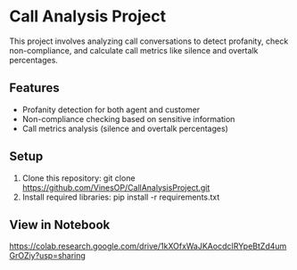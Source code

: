 # Call Analysis Project

This project involves analyzing call conversations to detect profanity, check non-compliance, and calculate call metrics like silence and overtalk percentages.

## Features
- Profanity detection for both agent and customer
- Non-compliance checking based on sensitive information
- Call metrics analysis (silence and overtalk percentages)

## Setup
1. Clone this repository: git clone https://github.com/VinesOP/CallAnalysisProject.git
2. Install required libraries:  pip install -r requirements.txt

 ##  View in Notebook
 https://colab.research.google.com/drive/1kXOfxWaJKAocdcIRYpeBtZd4umGrOZiy?usp=sharing
